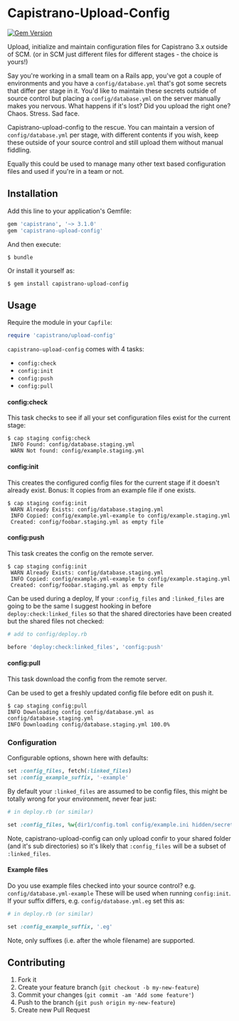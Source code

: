 # Capistrano-Upload-Config

[![Gem Version](https://badge.fury.io/rb/capistrano-upload-config.svg)](http://badge.fury.io/rb/capistrano-upload-config)

Upload, initialize and maintain configuration files for Capistrano 3.x outside of SCM.
(or in SCM just different files for different stages - the choice is yours!)

Say you're working in a small team on a Rails app, you've got a couple of environments and you have a `config/database.yml` that's got some secrets that differ per stage in it.
You'd like to maintain these secrets outside of source control but placing a `config/database.yml` on the server manually makes you nervous. What happens if it's lost? Did you upload the right one? Chaos. Stress. Sad face.

Capistrano-upload-config to the rescue. You can maintain a version of `config/database.yml` per stage, with different contents if you wish, keep these outside of your source control and still upload them without manual fiddling.

Equally this could be used to manage many other text based configuration files and used if you're in a team or not.

## Installation

Add this line to your application's Gemfile:

```ruby
gem 'capistrano', '~> 3.1.0'
gem 'capistrano-upload-config'
```

And then execute:

`$ bundle`

Or install it yourself as:

`$ gem install capistrano-upload-config`

## Usage

Require the module in your `Capfile`:

```ruby
require 'capistrano/upload-config'
```

`capistrano-upload-config` comes with 4 tasks:

* `config:check`
* `config:init`
* `config:push`
* `config:pull`


#### config:check

This task checks to see if all your set configuration files exist for the current stage:

```shell
$ cap staging config:check
 INFO Found: config/database.staging.yml
 WARN Not found: config/example.staging.yml
```


#### config:init

This creates the configured config files for the current stage if it doesn't already exist.
Bonus: It copies from an example file if one exists.


```shell
$ cap staging config:init
 WARN Already Exists: config/database.staging.yml
 INFO Copied: config/example.yml-example to config/example.staging.yml
 Created: config/foobar.staging.yml as empty file
```


#### config:push

This task creates the config on the remote server.


```shell
$ cap staging config:init
 WARN Already Exists: config/database.staging.yml
 INFO Copied: config/example.yml-example to config/example.staging.yml
 Created: config/foobar.staging.yml as empty file
```

Can be used during a deploy, If your `:config_files` and `:linked_files` are going to be the same I suggest hooking in before
`deploy:check:linked_files` so that the shared directories have been created but the shared files not checked:

```ruby
# add to config/deploy.rb

before 'deploy:check:linked_files', 'config:push'
```


#### config:pull

This task download the config from the remote server.

Can be used to get a freshly updated config file before edit on push it.

```shell
$ cap staging config:pull
INFO Downloading config config/database.yml as config/database.staging.yml
INFO Downloading config/database.staging.yml 100.0%
```



### Configuration

Configurable options, shown here with defaults:

```ruby
set :config_files, fetch(:linked_files)
set :config_example_suffix, '-example'
```

By default your `:linked_files` are assumed to be config files, this might be totally wrong for your environment, never fear just:

```ruby
# in deploy.rb (or similar)

set :config_files, %w{dir1/config.toml config/example.ini hidden/secrets.json}

```

Note, capistrano-upload-config can only upload confir to your shared folder (and it's sub directories) so it's likely that `:config_files` will be a subset of `:linked_files`.

#### Example files

Do you use example files checked into your source control? e.g. `config/database.yml-example`
These will be used when running `config:init`. If your suffix differs, e.g. `config/database.yml.eg` set this as:

```ruby
# in deploy.rb (or similar)

set :config_example_suffix, '.eg'

```

Note, only suffixes (i.e. after the whole filename) are supported.


## Contributing

1. Fork it
2. Create your feature branch (`git checkout -b my-new-feature`)
3. Commit your changes (`git commit -am 'Add some feature'`)
4. Push to the branch (`git push origin my-new-feature`)
5. Create new Pull Request
